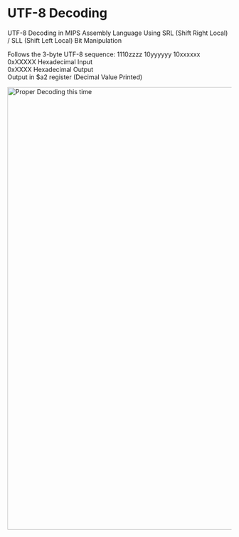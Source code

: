 # UTF-8 Decoding
UTF-8 Decoding in MIPS Assembly Language Using SRL (Shift Right Local) / SLL (Shift Left Local) Bit Manipulation

Follows the 3-byte UTF-8 sequence: 1110zzzz 10yyyyyy 10xxxxxx  
0xXXXXX Hexadecimal Input  
0xXXXX Hexadecimal Output  
Output in $a2 register (Decimal Value Printed)

<img width="993" alt="Proper Decoding this time" src="https://github.com/SamChenYu/UTF-8Decoding/assets/150127006/d57f0fd8-3a23-4c26-ba9e-f21f90ae80d9">
